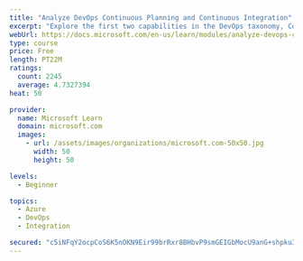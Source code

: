 ```yaml
---
title: "Analyze DevOps Continuous Planning and Continuous Integration"
excerpt: "Explore the first two capabilities in the DevOps taxonomy, Continuous Planning and Continuous Integration."
webUrl: https://docs.microsoft.com/en-us/learn/modules/analyze-devops-continuous-planning-intergration/
type: course
price: Free
length: PT22M
ratings:
  count: 2245
  average: 4.7327394
heat: 50

provider:
  name: Microsoft Learn
  domain: microsoft.com
  images:
    - url: /assets/images/organizations/microsoft.com-50x50.jpg
      width: 50
      height: 50

levels:
  - Beginner

topics:
  - Azure
  - DevOps
  - Integration

secured: "c5iNFqY2ocpCoS6K5nOKN9Eir99brRxr8BHbvP9smGEIGbMocU9anG+shpku3G8Z0SwG/9bZMaKeIZ6QTRtMK01V5KAbKaodeLCKmPLiJj6B+LZFV67ic/U4XD65y0zDfPvCOFjUGK/CZQ4VDx458XLYVN2WnnxN9/0Vy1CWwD6abUg4cQ78pyJC311mf8yG8JfFxpl9lR6cC7s68KczM/VuAhnDckxy+E7VZ0zVffwnZ6QkL5DeVaz4LZ2UvWkkLjRqg1zEWL3w0JuPN5roMU9gXX4Po9AzNLJkaqeWWN3EPPDyqgwKdUJ8xdUW0ZuqE43bAPLHcpuWJdE4oI42bDsoyIYAOxbjuHoT+H/2B/tpJaWZY4yosJbiNiF1kQTjQ2KwGwL0MRv7q0o7vcVw0L7xDeAXNhOhwYHLx+HBfoA=;uJ5WzZoRWeWqF3Amb4f1mA=="
---
```


